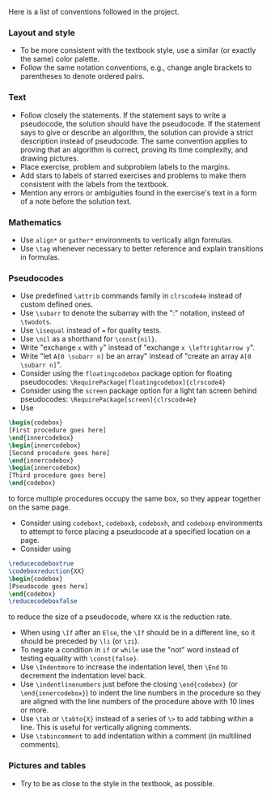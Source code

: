 Here is a list of conventions followed in the project.

### Layout and style
* To be more consistent with the textbook style, use a similar (or exactly the same) color palette.
* Follow the same notation conventions, e.g., change angle brackets to parentheses to denote ordered pairs.

### Text
* Follow closely the statements. If the statement says to write a pseudocode, the solution should have the pseudocode. If the statement says to give or describe an algorithm, the solution can provide a strict description instead of pseudocode. The same convention applies to proving that an algorithm is correct, proving its time complexity, and drawing pictures.
* Place exercise, problem and subproblem labels to the margins.
* Add stars to labels of starred exercises and problems to make them consistent with the labels from the textbook.
* Mention any errors or ambiguities found in the exercise's text in a form of a note before the solution text.

### Mathematics
* Use `align*` or `gather*` environments to vertically align formulas.
* Use `\tag` whenever necessary to better reference and explain transitions in formulas.

### Pseudocodes
* Use predefined `\attrib` commands family in `clrscode4e` instead of custom defined ones.
* Use `\subarr` to denote the subarray with the ":" notation, instead of `\twodots`.
* Use `\isequal` instead of `=` for quality tests.
* Use `\nil` as a shorthand for `\const{nil}`.
* Write "exchange `x` with `y`" instead of "exchange `x \leftrightarrow y`".
* Write "let `A[0 \subarr n]` be an array" instead of "create an array `A[0 \subarr n]`".
* Consider using the `floatingcodebox` package option for floating pseudocodes: `\RequirePackage[floatingcodebox]{clrscode4}`
* Consider using the `screen` package option for a light tan screen behind pseudocodes: `\RequirePackage[screen]{clrscode4e}` 
* Use
```latex
\begin{codebox}
[First procedure goes here]
\end{innercodebox}
\begin{innercodebox}
[Second procedure goes here]
\end{innercodebox}
\begin{innercodebox}
[Third procedure goes here]
\end{codebox}
```
to force multiple procedures occupy the same box, so they appear together on the same page.
* Consider using `codeboxt`, `codeboxb`, `codeboxh`, and `codeboxp` environments to attempt to force placing a pseudocode at a specified location on a page.
* Consider using 
```latex
\reducecodeboxtrue
\codeboxreduction{XX}
\begin{codebox}
[Pseudocode goes here]
\end{codebox}
\reducecodeboxfalse
```
to reduce the size of a pseudocode, where `XX` is the reduction rate.
* When using `\If` after an `Else`, the `\If` should be in a different line, so it should be preceded by `\li` (or `\zi`).
* To negate a condition in `if` or `while` use the "not" word instead of testing equality with `\const{false}`.
* Use `\Indentmore` to increase the indentation level, then `\End` to decrement the indentation level back.
* Use `\indentlinenumbers` just before the closing `\end{codebox}` (or `\end{innercodebox}`) to indent the line numbers in the procedure so they are aligned with the line numbers of the procedure above with 10 lines or more.
* Use `\tab` or `\tabto{X}` instead of a series of `\>` to add tabbing within a line. This is useful for vertically aligning comments.
* Use `\tabincomment` to add indentation within a comment (in multilined comments).

### Pictures and tables
* Try to be as close to the style in the textbook, as possible.
